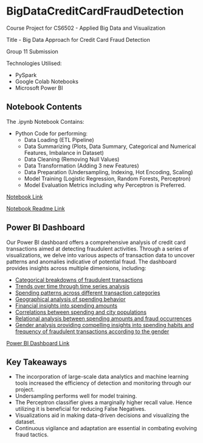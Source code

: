 # BigDataCreditCardFraudDetection

Course Project for CS6502 - Applied Big Data and Visualization

Title - Big Data Approach for Credit Card Fraud Detection

Group 11 Submission

Technologies Utilised:
- PySpark
- Google Colab Notebooks
- Microsoft Power BI


## Notebook Contents

The .ipynb Notebook Contains:

- Python Code for performing:
  - Data Loading (ETL Pipeline)
  - Data Summarizing (Plots, Data Summary, Categorical and Numerical Features, Imbalance in Dataset)
  - Data Cleaning (Removing Null Values)
  - Data Transformation (Adding 3 new Features)
  - Data Preparation (Undersampling, Indexing, Hot Encoding, Scaling)
  - Model Training (Logistic Regression, Random Forests, Perceptron)
  - Model Evaluation Metrics including why Perceptron is Preferred. 

[Notebook Link](/Python_Notebook/Big_Data_Project.ipynb)

[Notebook Readme Link](/Python_Notebook/Notebook_Readme.md)

## Power BI Dashboard

Our Power BI dashboard offers a comprehensive analysis of credit card transactions aimed at detecting fraudulent activities. Through a series of visualizations, we delve into various aspects of transaction data to uncover patterns and anomalies indicative of potential fraud. The dashboard provides insights across multiple dimensions, including:

- [Categorical breakdowns of fraudulent transactions](/Power_BI_Visualizations_Dashboard/PowerBIDashboardReadme.md#category-fraud) 
- [Trends over time through time series analysis](/Power_BI_Visualizations_Dashboard/PowerBIDashboardReadme.md#time-series-analysis)
- [Spending patterns across different transaction categories](/Power_BI_Visualizations_Dashboard/PowerBIDashboardReadme.md#categorical-analysis)
- [Geographical analysis of spending behavior](/Power_BI_Visualizations_Dashboard/PowerBIDashboardReadme.md#geographical-analysis)
- [Financial insights into spending amounts](/Power_BI_Visualizations_Dashboard/PowerBIDashboardReadme.md#financial-analysis)
- [Correlations between spending and city populations](/Power_BI_Visualizations_Dashboard/PowerBIDashboardReadme.md#correlation-analysis)
- [Relational analysis between spending amounts and fraud occurrences](/Power_BI_Visualizations_Dashboard/PowerBIDashboardReadme.md#relational-analysis)
- [Gender analysis providing compelling insights into spending habits and frequency of fraudulent transactions according to the gender](/Power_BI_Visualizations_Dashboard/PowerBIDashboardReadme.md#gender-analysis)

[Power BI Dashboard Link](/Power_BI_Visualizations_Dashboard/PowerBIDashboardReadme.md)

## Key Takeaways

- The incorporation of large-scale data analytics and machine learning tools increased the efficiency of detection and monitoring through our project. 
- Undersampling performs well for model training. 
- The Perceptron classifier gives a marginally higher recall value. Hence utilizing it is beneficial for reducing False Negatives. 
- Visualizations aid in making data-driven decisions and visualizing the dataset. 
- Continuous vigilance and adaptation are essential in combating evolving fraud tactics. 
